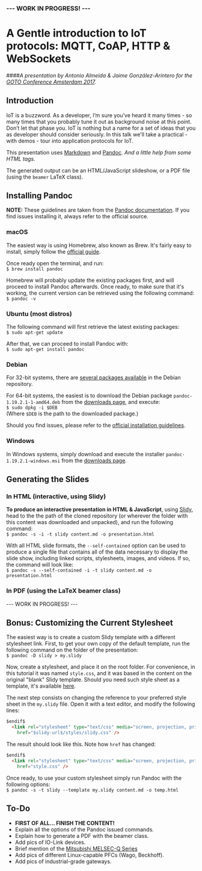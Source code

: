 ### --- WORK IN PROGRESS! ---

# A Gentle introduction to IoT protocols: MQTT, CoAP, HTTP & WebSockets

####_A presentation by Antonio Almeida & Jaime González-Arintero for the [GOTO Conference Amsterdam 2017](https://gotoams.nl/2017/sessions/126)._

## Introduction

IoT is a buzzword. As a developer, I’m sure you’ve heard it many times - so many times that you probably tune it out as background noise at this point. Don’t let that phase you. IoT is nothing but a name for a set of ideas that you as developer should consider seriously. In this talk we'll take a practical - with demos - tour into application protocols for IoT.

This presentation uses [Markdown](https://en.wikipedia.org/wiki/Markdown) and [Pandoc](http://pandoc.org). _And a little help from some HTML tags._

The generated output can be an HTML/JavaScript slideshow, or a PDF file (using the `beamer` LaTeX class).

## Installing Pandoc

**NOTE:** These guidelines are taken from the [Pandoc documentation](http://pandoc.org/installing.html). If you find issues installing it, always refer to the official source.

### macOS

The easiest way is using Homebrew, also known as Brew. It's fairly easy to install, simply follow the [official guide](https://brew.sh).

Once ready open the terminal, and run:  
`$ brew install pandoc`

Homebrew will probably update the existing packages first, and will proceed to install Pandoc afterwards. Once ready, to make sure that it's working, the current version can be retrieved using the following command:  
`$ pandoc -v`

### Ubuntu (most distros)

The following command will first retrieve the latest existing packages:  
`$ sudo apt-get update`

After that, we can proceed to install Pandoc with:  
`$ sudo apt-get install pandoc`

### Debian

For 32-bit systems, there are [several packages available](https://packages.debian.org/search?keywords=pandoc) in the Debian repository.

For 64-bit systems, the easiest is to download the Debian package `pandoc-1.19.2.1-1-amd64.deb` from the [downloads page](https://github.com/jgm/pandoc/releases/tag/1.19.2.1), and execute:  
`$ sudo dpkg -i $DEB`  
(Where `$DEB` is the path to the downloaded package.)

Should you find issues, please refer to the [official installation guidelines](http://pandoc.org/installing.html).

### Windows

In Windows systems, simply download and execute the installer `pandoc-1.19.2.1-windows.msi` from the [downloads page](https://github.com/jgm/pandoc/releases/tag/1.19.2.1).

## Generating the Slides

### In HTML (interactive, using Slidy)

**To produce an interactive presentation in HTML & JavaScript**, using [Slidy](https://www.w3.org/Talks/Tools/Slidy2/#(1)), head to the the path of the cloned repository (or wherever the folder with this content was downloaded and unpacked), and run the following command:   
`$ pandoc -s -i -t slidy content.md -o presentation.html`

With all HTML slide formats, the `--self-contained` option can be used to produce a single file that contains all of the data necessary to display the slide show, including linked scripts, stylesheets, images, and videos. If so, the command will look like:  
`$ pandoc -s --self-contained -i -t slidy content.md -o presentation.html`

### In PDF (using the LaTeX beamer class)

--- WORK IN PROGRESS! ---

## Bonus: Customizing the Current Stylesheet

The easiest way is to create a custom Slidy template with a different stylesheet link. First, to get your own copy of the default template, run the following command on the folder of the presentation:  
`$ pandoc -D slidy > my.slidy`

Now, create a stylesheet, and place it on the root folder. For convenience, in this tutorial it was named `style.css`, and it was based in the content on the original "blank" Slidy template. Should you need such style sheet as a template, it's available [here](https://www.w3.org/Talks/Tools/Slidy2/styles/slidy.css).

The next step consists on changing the reference to your preferred style sheet in the `my.slidy` file. Open it with a text editor, and modify the following lines: 

```html
$endif$
  <link rel="stylesheet" type="text/css" media="screen, projection, print"
    href="$slidy-url$/styles/slidy.css" />
```

The result should look like this. Note how `href` has changed:

```html
$endif$
  <link rel="stylesheet" type="text/css" media="screen, projection, print"
    href="style.css" />
```

Once ready, to use your custom stylesheet simply run Pandoc with the following options:  
`$ pandoc -s -t slidy --template my.slidy content.md -o temp.html`

## To-Do

* **FIRST OF ALL... FINISH THE CONTENT!**
* Explain all the options of the Pandoc issued commands.
* Explain how to generate a PDF with the beamer class.
* Add pics of IO-Link devices.
* Brief mention of the [Mitsubishi MELSEC-Q Series](http://www.mitsubishielectric.com/fa/products/cnt/plcq/items/)
* Add pics of different Linux-capable PFCs (Wago, Beckhoff).
* Add pics of industrial-grade gateways.